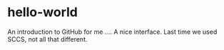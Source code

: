 # hello-world
An introduction to GitHub for me ....
A nice interface. Last time we used SCCS, not all that different.
